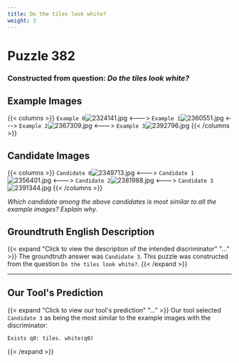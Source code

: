 ```yaml
---
title: Do the tiles look white?
weight: 3
---
```


# Puzzle 382
### Constructed from question: _Do the tiles look white?_


## Example Images
{{< columns >}}
`Example 0`![2324141.jpg](/gqa_images/2324141.jpg)
<--->
`Example 1`![2360551.jpg](/gqa_images/2360551.jpg)
<--->
`Example 2`![2367309.jpg](/gqa_images/2367309.jpg)
<--->
`Example 3`![2392796.jpg](/gqa_images/2392796.jpg)
{{< /columns >}}

## Candidate Images
{{< columns >}}
`Candidate 0`![2349713.jpg](/gqa_images/2349713.jpg)
<--->
`Candidate 1`![2356401.jpg](/gqa_images/2356401.jpg)
<--->
`Candidate 2`![2381988.jpg](/gqa_images/2381988.jpg)
<--->
`Candidate 3`![2391344.jpg](/gqa_images/2391344.jpg)
{{< /columns >}}

*Which candidate among the above candidates is most similar to all the example images? Explain why.*

## Groundtruth English Description

{{< expand "Click to view the description of the intended discriminator" "..." >}}
The groundtruth answer was `Candidate 3`. This puzzle was constructed from the question `Do the tiles look white?`.
{{< /expand >}}

---

## Our Tool's Prediction

{{< expand "Click to view our tool's prediction" "..." >}}
Our tool selected `Candidate 3` as being the most similar to the example images with the discriminator:
```plaintext
Exists q0: tiles. white(q0)
```
{{< /expand >}}
